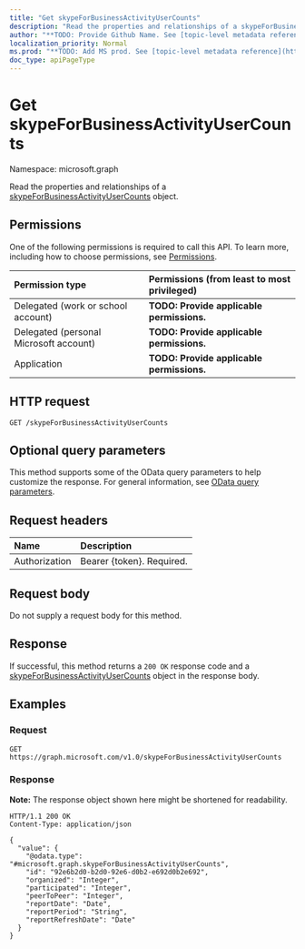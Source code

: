 ```yaml
---
title: "Get skypeForBusinessActivityUserCounts"
description: "Read the properties and relationships of a skypeForBusinessActivityUserCounts object."
author: "**TODO: Provide Github Name. See [topic-level metadata reference](https://msgo.azurewebsites.net/add/document/guidelines/metadata.html#topic-level-metadata)**"
localization_priority: Normal
ms.prod: "**TODO: Add MS prod. See [topic-level metadata reference](https://msgo.azurewebsites.net/add/document/guidelines/metadata.html#topic-level-metadata)**"
doc_type: apiPageType
---
```


# Get skypeForBusinessActivityUserCounts
Namespace: microsoft.graph



Read the properties and relationships of a [skypeForBusinessActivityUserCounts](../resources/skypeforbusinessactivityusercounts.md) object.

## Permissions
One of the following permissions is required to call this API. To learn more, including how to choose permissions, see [Permissions](/graph/permissions-reference).

|Permission type|Permissions (from least to most privileged)|
|:---|:---|
|Delegated (work or school account)|**TODO: Provide applicable permissions.**|
|Delegated (personal Microsoft account)|**TODO: Provide applicable permissions.**|
|Application|**TODO: Provide applicable permissions.**|

## HTTP request

<!-- {
  "blockType": "ignored"
}
-->
``` http
GET /skypeForBusinessActivityUserCounts
```

## Optional query parameters
This method supports some of the OData query parameters to help customize the response. For general information, see [OData query parameters](/graph/query-parameters).

## Request headers
|Name|Description|
|:---|:---|
|Authorization|Bearer {token}. Required.|

## Request body
Do not supply a request body for this method.

## Response

If successful, this method returns a `200 OK` response code and a [skypeForBusinessActivityUserCounts](../resources/skypeforbusinessactivityusercounts.md) object in the response body.

## Examples

### Request
<!-- {
  "blockType": "request",
  "name": "get_skypeforbusinessactivityusercounts"
}
-->
``` http
GET https://graph.microsoft.com/v1.0/skypeForBusinessActivityUserCounts
```


### Response
**Note:** The response object shown here might be shortened for readability.
<!-- {
  "blockType": "response",
  "truncated": true,
  "@odata.type": "microsoft.graph.skypeForBusinessActivityUserCounts"
}
-->
``` http
HTTP/1.1 200 OK
Content-Type: application/json

{
  "value": {
    "@odata.type": "#microsoft.graph.skypeForBusinessActivityUserCounts",
    "id": "92e6b2d0-b2d0-92e6-d0b2-e692d0b2e692",
    "organized": "Integer",
    "participated": "Integer",
    "peerToPeer": "Integer",
    "reportDate": "Date",
    "reportPeriod": "String",
    "reportRefreshDate": "Date"
  }
}
```

